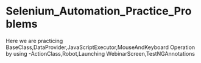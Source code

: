 # Selenium_Automation_Practice_Problems
Here we are practicing BaseClass,DataProvider,JavaScriptExecutor,MouseAndKeyboard Operation by using -ActionClass,Robot,Launching WebinarScreen,TestNGAnnotations
